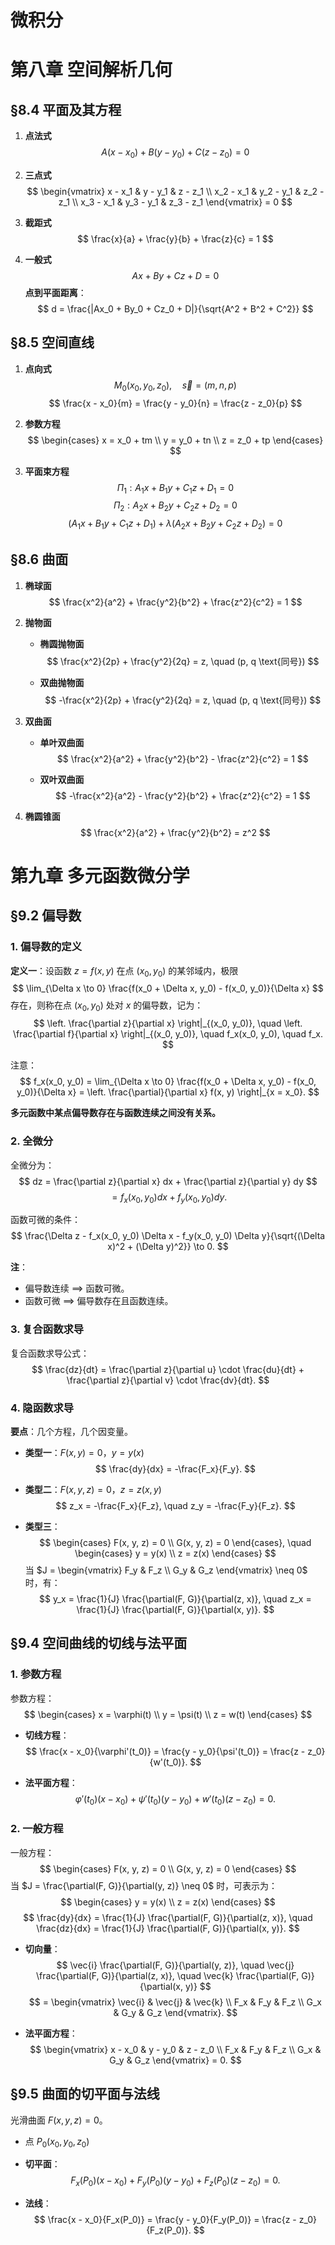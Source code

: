 # **微积分**
# 第八章 空间解析几何

## §8.4 平面及其方程

1. **点法式**
   $$
   A(x - x_0) + B(y - y_0) + C(z - z_0) = 0
   $$

2. **三点式**
   $$
   \begin{vmatrix}
   x - x_1 & y - y_1 & z - z_1 \\
   x_2 - x_1 & y_2 - y_1 & z_2 - z_1 \\
   x_3 - x_1 & y_3 - y_1 & z_3 - z_1
   \end{vmatrix} = 0
   $$

3. **截距式**
   $$
   \frac{x}{a} + \frac{y}{b} + \frac{z}{c} = 1
   $$

4. **一般式**
   $$
   Ax + By + Cz + D = 0
   $$
   **点到平面距离**：
   $$
   d = \frac{|Ax_0 + By_0 + Cz_0 + D|}{\sqrt{A^2 + B^2 + C^2}}
   $$



## §8.5 空间直线

1. **点向式**
   $$
   M_0(x_0, y_0, z_0), \quad \vec{s} = (m, n, p)
   $$
   $$
   \frac{x - x_0}{m} = \frac{y - y_0}{n} = \frac{z - z_0}{p}
   $$

2. **参数方程**
   $$
   \begin{cases}
   x = x_0 + tm \\
   y = y_0 + tn \\
   z = z_0 + tp
   \end{cases}
   $$

3. **平面束方程**
   $$
   \Pi_1: A_1x + B_1y + C_1z + D_1 = 0
   $$
   $$
   \Pi_2: A_2x + B_2y + C_2z + D_2 = 0
   $$
   $$
   (A_1x + B_1y + C_1z + D_1) + \lambda(A_2x + B_2y + C_2z + D_2) = 0
   $$



## §8.6 曲面

1. **椭球面**
   $$
   \frac{x^2}{a^2} + \frac{y^2}{b^2} + \frac{z^2}{c^2} = 1
   $$

2. **抛物面**

   - **椭圆抛物面**
     $$
     \frac{x^2}{2p} + \frac{y^2}{2q} = z, \quad (p, q \text{同号})
     $$

   - **双曲抛物面**
     $$
     -\frac{x^2}{2p} + \frac{y^2}{2q} = z, \quad (p, q \text{同号})
     $$

3. **双曲面**

   - **单叶双曲面**
     $$
     \frac{x^2}{a^2} + \frac{y^2}{b^2} - \frac{z^2}{c^2} = 1
     $$

   - **双叶双曲面**
     $$
     -\frac{x^2}{a^2} - \frac{y^2}{b^2} + \frac{z^2}{c^2} = 1
     $$

4. **椭圆锥面**
   $$
   \frac{x^2}{a^2} + \frac{y^2}{b^2} = z^2
   $$

# 第九章 多元函数微分学

## §9.2 偏导数

### 1. 偏导数的定义

**定义一**：设函数 $z = f(x, y)$ 在点 $(x_0, y_0)$ 的某邻域内，极限
$$
\lim_{\Delta x \to 0} \frac{f(x_0 + \Delta x, y_0) - f(x_0, y_0)}{\Delta x}
$$
存在，则称在点 $(x_0, y_0)$ 处对 $x$ 的偏导数，记为：
$$
\left. \frac{\partial z}{\partial x} \right|_{(x_0, y_0)}, \quad \left. \frac{\partial f}{\partial x} \right|_{(x_0, y_0)}, \quad f_x(x_0, y_0), \quad f_x.
$$

注意：
$$
f_x(x_0, y_0) = \lim_{\Delta x \to 0} \frac{f(x_0 + \Delta x, y_0) - f(x_0, y_0)}{\Delta x} = \left. \frac{\partial}{\partial x} f(x, y) \right|_{x = x_0}.
$$

**多元函数中某点偏导数存在与函数连续之间没有关系。**

### 2. 全微分

全微分为：
$$
dz = \frac{\partial z}{\partial x} dx + \frac{\partial z}{\partial y} dy
$$
$$
= f_x(x_0, y_0) dx + f_y(x_0, y_0) dy.
$$

函数可微的条件：
$$
\frac{\Delta z - f_x(x_0, y_0) \Delta x - f_y(x_0, y_0) \Delta y}{\sqrt{(\Delta x)^2 + (\Delta y)^2}} \to 0.
$$

**注**：
- 偏导数连续 $\implies$ 函数可微。
- 函数可微 $\implies$ 偏导数存在且函数连续。

### 3. 复合函数求导

复合函数求导公式：
$$
\frac{dz}{dt} = \frac{\partial z}{\partial u} \cdot \frac{du}{dt} + \frac{\partial z}{\partial v} \cdot \frac{dv}{dt}.
$$

### 4. 隐函数求导

**要点**：几个方程，几个因变量。

- **类型一**：$F(x, y) = 0$，$y = y(x)$
$$
\frac{dy}{dx} = -\frac{F_x}{F_y}.
$$

- **类型二**：$F(x, y, z) = 0$，$z = z(x, y)$
$$
z_x = -\frac{F_x}{F_z}, \quad z_y = -\frac{F_y}{F_z}.
$$

- **类型三**：
$$
\begin{cases}
F(x, y, z) = 0 \\
G(x, y, z) = 0
\end{cases}, \quad 
\begin{cases}
y = y(x) \\
z = z(x)
\end{cases}
$$
当 $J = \begin{vmatrix} F_y & F_z \\ G_y & G_z \end{vmatrix} \neq 0$ 时，有：
$$
y_x = \frac{1}{J} \frac{\partial(F, G)}{\partial(z, x)}, \quad z_x = \frac{1}{J} \frac{\partial(F, G)}{\partial(x, y)}.
$$

## §9.4 空间曲线的切线与法平面

### 1. 参数方程

参数方程：
$$
\begin{cases}
x = \varphi(t) \\
y = \psi(t) \\
z = w(t)
\end{cases}
$$

- **切线方程**：
$$
\frac{x - x_0}{\varphi'(t_0)} = \frac{y - y_0}{\psi'(t_0)} = \frac{z - z_0}{w'(t_0)}.
$$

- **法平面方程**：
$$
\varphi'(t_0)(x - x_0) + \psi'(t_0)(y - y_0) + w'(t_0)(z - z_0) = 0.
$$

### 2. 一般方程

一般方程：
$$
\begin{cases}
F(x, y, z) = 0 \\
G(x, y, z) = 0
\end{cases}
$$
当 $J = \frac{\partial(F, G)}{\partial(y, z)} \neq 0$ 时，可表示为：
$$
\begin{cases}
y = y(x) \\
z = z(x)
\end{cases}
$$
$$
\frac{dy}{dx} = \frac{1}{J} \frac{\partial(F, G)}{\partial(z, x)}, \quad \frac{dz}{dx} = \frac{1}{J} \frac{\partial(F, G)}{\partial(x, y)}.
$$

- **切向量**：
$$
\vec{i} \frac{\partial(F, G)}{\partial(y, z)}, \quad \vec{j} \frac{\partial(F, G)}{\partial(z, x)}, \quad \vec{k} \frac{\partial(F, G)}{\partial(x, y)}
$$
$$
= \begin{vmatrix}
\vec{i} & \vec{j} & \vec{k} \\
F_x & F_y & F_z \\
G_x & G_y & G_z
\end{vmatrix}.
$$

- **法平面方程**：
$$
\begin{vmatrix}
x - x_0 & y - y_0 & z - z_0 \\
F_x & F_y & F_z \\
G_x & G_y & G_z
\end{vmatrix} = 0.
$$

## §9.5 曲面的切平面与法线

光滑曲面 $F(x, y, z) = 0$。

- 点 $P_0(x_0, y_0, z_0)$

- **切平面**：
$$
F_x(P_0)(x - x_0) + F_y(P_0)(y - y_0) + F_z(P_0)(z - z_0) = 0.
$$

- **法线**：
$$
\frac{x - x_0}{F_x(P_0)} = \frac{y - y_0}{F_y(P_0)} = \frac{z - z_0}{F_z(P_0)}.
$$